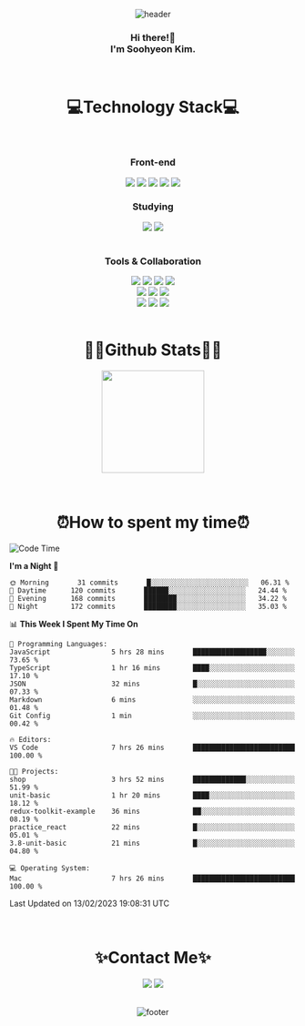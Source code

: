 <div align="center">
  
![header](https://capsule-render.vercel.app/api?type=waving&color=gradient&height=220&section=header&text=Soohyeon%20Kim&fontAlign=69&fontAlignY=40&fontSize=67&fontColor=eeeeee)
</div>

<div align="center">
  <h3>Hi there!👋<br>
 I'm Soohyeon Kim.<br>
  </h3>
</div>
&nbsp;
&nbsp;

<div align="center">
<h1>💻Technology Stack💻</h1>
<br/>

 <h3>Front-end</h3>
<img src="https://img.shields.io/badge/HTML-E34F26?style=flat-square&logo=HTML5&logoColor=white"/>                          <!-- HTML -->
<img src="https://img.shields.io/badge/CSS-1572B6?style=flat-square&logo=CSS3&logoColor=white"/>                            <!-- CSS -->
<img src="https://img.shields.io/badge/JavaScript-F7E018?style=flat-square&logo=JavaScript&logoColor=white"/>     <!-- JavaScript -->
<img src="https://img.shields.io/badge/React-61DAFB?style=flat-square&logo=React&logoColor=white"/>               <!-- React -->
<img src="https://img.shields.io/badge/styled components-DB7093?style=flat-square&logo=Styled-components&logoColor=white"/> <!-- styled components -->
  
<!-- <img src="https://img.shields.io/badge/Redux-764ABC?style=flat-square&logo=Redux&logoColor=white"/> -->      <!-- Redux -->
<!-- <img src="https://img.shields.io/badge/Vue.js-4FC08D?style=flat-square&logo=Vue.js&logoColor=white"/> -->    <!-- Vue.js -->

<br/>
  
<h3>Studying</h3>
<img src="https://img.shields.io/badge/TypeScript-3178C6?style=flat-square&logo=TypeScript&logoColor=white"/>      <!-- TypeScript -->
<img src="https://img.shields.io/badge/Redux Toolkit-764ABC?style=flat-square&logo=Redux&logoColor=white"/>        <!-- Redux Toolkit -->

<br/>
<br/>
  
<h3>Tools & Collaboration</h3>
<img src="https://img.shields.io/badge/Git-F05032?style=flat-square&logo=Git&logoColor=white"/>                      <!-- Git -->
<img src="https://img.shields.io/badge/GitHub-181717?style=flat-square&logo=GitHub&logoColor=white"/>                <!-- GitHub -->
<img src="https://img.shields.io/badge/GitLab-FC6D26?style=flat-square&logo=GitLab&logoColor=white"/>                <!-- GitHub -->
<img src="https://img.shields.io/badge/Figma-F24E1E?style=flat-square&logo=Figma&logoColor=white"/> <br/>            <!-- Figma -->
<img src="https://img.shields.io/badge/Visual Studio Code-007ACC?style=flat-square&logo=Visual Studio Code&logoColor=white"/> <!-- VSC -->
<img src="https://img.shields.io/badge/IntelliJ-000000?style=flat-square&logo=IntelliJ IDEA&logoColor=white"/>       <!-- IntelliJ -->
<img src="https://img.shields.io/badge/Eclipse-2C2255?style=flat-square&logo=Eclipse IDE&logoColor=white"/> <br/>    <!-- Eclipse -->
<img src="https://img.shields.io/badge/Notion-000000?style=flat-square&logo=Notion&logoColor=white"/>                <!-- Notion -->
<img src="https://img.shields.io/badge/Jira-0052CC?style=flat-square&logo=Jira Software&logoColor=white"/>           <!-- Jira -->
<img src="https://img.shields.io/badge/Confluence-172B4D?style=flat-square&logo=confluence&logoColor=white"/>        <!-- Confluence -->

<br/>
<br/>

</div>
  
<h1 align="center">✍🏼Github Stats✍🏼 </h1>

<div align="center">
  
 <a href="https://github.com/bellnoona">
  <img height="180" align="center" src="https://github-readme-stats-sigma-five.vercel.app/api?username=bellnoona&show_icons=true&theme=material-palenight" />
  </a>
  
</div>

&nbsp;
&nbsp;

<h1 align="center">⏰How to spent my time⏰ </h1>
  
<!--START_SECTION:waka-->
![Code Time](http://img.shields.io/badge/Code%20Time-350%20hrs%2048%20mins-blue)

**I'm a Night 🦉** 

```text
🌞 Morning       31 commits       █░░░░░░░░░░░░░░░░░░░░░░░░   06.31 % 
🌆 Daytime      120 commits       ██████░░░░░░░░░░░░░░░░░░░   24.44 % 
🌃 Evening      168 commits       ████████░░░░░░░░░░░░░░░░░   34.22 % 
🌙 Night        172 commits       ████████░░░░░░░░░░░░░░░░░   35.03 % 

```


📊 **This Week I Spent My Time On** 

```text
💬 Programming Languages: 
JavaScript               5 hrs 28 mins       ██████████████████░░░░░░░   73.65 % 
TypeScript               1 hr 16 mins        ████░░░░░░░░░░░░░░░░░░░░░   17.10 % 
JSON                     32 mins             █░░░░░░░░░░░░░░░░░░░░░░░░   07.33 % 
Markdown                 6 mins              ░░░░░░░░░░░░░░░░░░░░░░░░░   01.48 % 
Git Config               1 min               ░░░░░░░░░░░░░░░░░░░░░░░░░   00.42 % 

🔥 Editors: 
VS Code                  7 hrs 26 mins       █████████████████████████   100.00 % 

🐱‍💻 Projects: 
shop                     3 hrs 52 mins       █████████████░░░░░░░░░░░░   51.99 % 
unit-basic               1 hr 20 mins        ████░░░░░░░░░░░░░░░░░░░░░   18.12 % 
redux-toolkit-example    36 mins             ██░░░░░░░░░░░░░░░░░░░░░░░   08.19 % 
practice_react           22 mins             █░░░░░░░░░░░░░░░░░░░░░░░░   05.01 % 
3.8-unit-basic           21 mins             █░░░░░░░░░░░░░░░░░░░░░░░░   04.80 % 

💻 Operating System: 
Mac                      7 hrs 26 mins       █████████████████████████   100.00 % 

```


 Last Updated on 13/02/2023 19:08:31 UTC
<!--END_SECTION:waka-->

&nbsp;
&nbsp;

<h1 align="center">✨Contact Me✨</h1>
<div align="center">
<a href="https://velog.io/@tngusglaso"><img src="https://img.shields.io/badge/Tech Blog-20C997?style=flat-square&logo=Vimeo&logoColor=white"/></a> <!-- Velog -->
<a href="mailto:tngusglaso@gmail.com"><img src="https://img.shields.io/badge/Gmail-EA4335?style=flat-square&logo=Gmail&logoColor=white"/></a>      <!-- Gmail -->
</div>
&nbsp;

<div align="center">
  
![footer](https://capsule-render.vercel.app/api?section=footer&type=waving&color=gradient&height=150)
<!-- ![footer](https://capsule-render.vercel.app/api?section=footer&type=slice&height=170&color=gradient) -->
</div>



